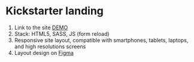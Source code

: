 # Kickstarter landing
1. Link to the site [DEMO](https://levix2l.github.io/kickstarter-landing/)
2. Stack: HTML5, SASS, JS (form reload)
3. Responsive site layout, compatible with smartphones, tablets, laptops, and high resolutions screens
4. Layout design on [Figma](https://www.figma.com/file/Ujp7bCFuvuJlkn8TSbQPSZ/%E2%84%9611-(kickstarter)?node-id=0%3A1)

